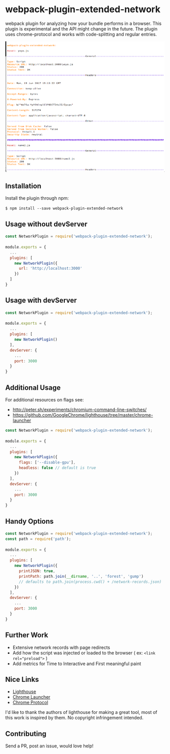 # webpack-plugin-extended-network

webpack plugin for analyzing how your bundle performs in a browser. This plugin is experimental and the API might change in the future. The plugin uses chrome-protocol and works with code-splitting and regular entries.

![Screenshot](https://github.com/ev1stensberg/webpack-plugin-extended-network/blob/master/assets/screenshot.png)

## Installation

Install the plugin through npm:

`$ npm install --save webpack-plugin-extended-network`


## Usage without devServer
```js
const NetworkPlugin = require('webpack-plugin-extended-network');

module.exports = {
  ...
  plugins: [
    new NetworkPlugin({
      url: 'http://localhost:3000'
    })
  ]
}
```

## Usage with devServer

```js
const NetworkPlugin = require('webpack-plugin-extended-network');

module.exports = {
  ...
  plugins: [
    new NetworkPlugin()
  ],
  devServer: {
    ...
    port: 3000
  }
}
```

## Additional Usage

For additional resources on flags see:
 - http://peter.sh/experiments/chromium-command-line-switches/
 - https://github.com/GoogleChrome/lighthouse/tree/master/chrome-launcher


```js
const NetworkPlugin = require('webpack-plugin-extended-network');

module.exports = {
  ...
  plugins: [
    new NetworkPlugin({
      flags: ['--disable-gpu'],
      headless: false // default is true
    })
  ],
  devServer: {
    ...
    port: 3000
  }
}
```

## Handy Options

```js
const NetworkPlugin = require('webpack-plugin-extended-network');
const path = require('path');

module.exports = {
  ...
  plugins: [
    new NetworkPlugin({
      printJSON: true,
      printPath: path.join(__dirname, '..', 'forest', 'gump')
      // defaults to path.join(process.cwd() + /network-records.json)
    })
  ],
  devServer: {
    ...
    port: 3000
  }
}
```

## Further Work

+ Extensive network records with page redirects
+ Add how the script was injected or loaded to the browser ( ex: `<link rel="preload">` )
+ Add metrics for Time to Interactive and First meaningful paint

## Nice Links

- [Lighthouse](https://github.com/GoogleChrome/lighthouse)
- [Chrome Launcher](https://github.com/GoogleChrome/lighthouse/tree/master/chrome-launcher)
- [Chrome Protocol](https://chromedevtools.github.io/devtools-protocol/)

I'd like to thank the authors of lighthouse for making a great tool, most of this work is inspired by them. No copyright infringement intended. 

## Contributing

Send a PR, post an issue, would love help! 

